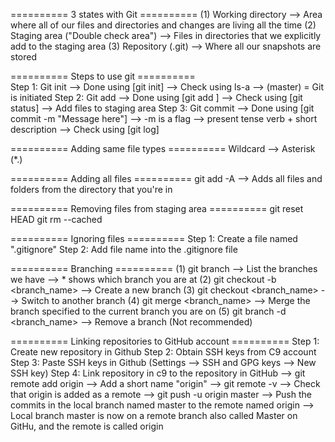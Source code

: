 ========== 3 states with Git ==========
(1) Working directory
    --> Area where all of our files and directories and changes are living all the time
(2) Staging area ("Double check area")
    --> Files in directories that we explicitly add to the staging area
(3) Repository (.git)
    --> Where all our snapshots are stored

========== Steps to use git ==========   
Step 1: Git init
        --> Done using [git init]
        --> Check using ls-a
        --> (master) = Git is initiated
Step 2: Git add
        --> Done using [git add <file>]
        --> Check using [git status]
        --> Add files to staging area
Step 3: Git commit
        --> Done using [git commit -m "Message here"]
            --> -m is a flag
            --> present tense verb + short description
        --> Check using [git log]
        
========== Adding same file types ==========
Wildcard --> Asterisk (*.<fileextension>)


========== Adding all files ==========
git add -A --> Adds all files and folders from the directory that you're in

========== Removing files from staging area ==========
git reset HEAD <file>
git rm --cached <file>

========== Ignoring files ==========
Step 1: Create a file named ".gitignore"
Step 2: Add file name into the .gitignore file

========== Branching ==========
(1) git branch 
    --> List the branches we have
    --> * shows which branch you are at
(2) git checkout -b <branch_name>
    --> Create a new branch
(3) git checkout <branch_name> 
    --> Switch to another branch 
(4) git merge <branch_name>
    --> Merge the branch specified to the current branch you are on
(5) git branch -d <branch_name>
    --> Remove a branch (Not recommended)

========== Linking repositories to GitHub account ==========
Step 1: Create new repository in Github
Step 2: Obtain SSH keys from C9 account
Step 3: Paste SSH keys in Github (Settings --> SSH and GPG keys --> New SSH key)
Step 4: Link repository in c9 to the repository in GitHub
        --> git remote add origin <url>
            --> Add a short name "origin"
        --> git remote -v 
            --> Check that origin is added as a remote
        --> git push -u origin master
            --> Push the commits in the local branch named master to the remote named origin
            --> Local branch master is now on a remote branch also called Master on GitHu, and the remote is called origin
            
            



